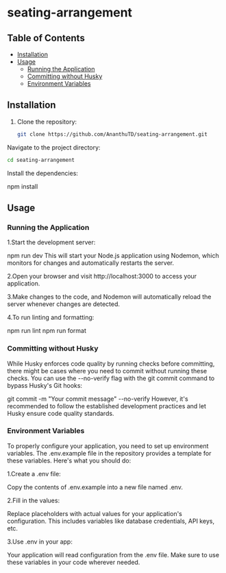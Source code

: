 # seating-arrangement
## Table of Contents

- [Installation](#installation)
- [Usage](#usage)
  - [Running the Application](#running-the-application)
  - [Committing without Husky](#committing-without-husky)
  - [Environment Variables](#environment-variables)
## Installation

1. Clone the repository:

   ```sh
   git clone https://github.com/AnanthuTD/seating-arrangement.git
Navigate to the project directory:

  ```sh
  cd seating-arrangement
```
Install the dependencies:

npm install
## Usage
### Running the Application
1.Start the development server:

npm run dev
This will start your Node.js application using Nodemon, which monitors for changes and automatically restarts the server.

2.Open your browser and visit http://localhost:3000 to access your application.

3.Make changes to the code, and Nodemon will automatically reload the server whenever changes are detected.

4.To run linting and formatting:

npm run lint
npm run format

### Committing without Husky
While Husky enforces code quality by running checks before committing, there might be cases where you need to commit without running these checks. You can use the --no-verify flag with the git commit command to bypass Husky's Git hooks:

git commit -m "Your commit message" --no-verify
However, it's recommended to follow the established development practices and let Husky ensure code quality standards.

### Environment Variables
To properly configure your application, you need to set up environment variables. The .env.example file in the repository provides a template for these variables. Here's what you should do:

1.Create a .env file:

Copy the contents of .env.example into a new file named .env.

2.Fill in the values:

Replace placeholders with actual values for your application's configuration. This includes variables like database credentials, API keys, etc.

3.Use .env in your app:

Your application will read configuration from the .env file. Make sure to use these variables in your code wherever needed.
